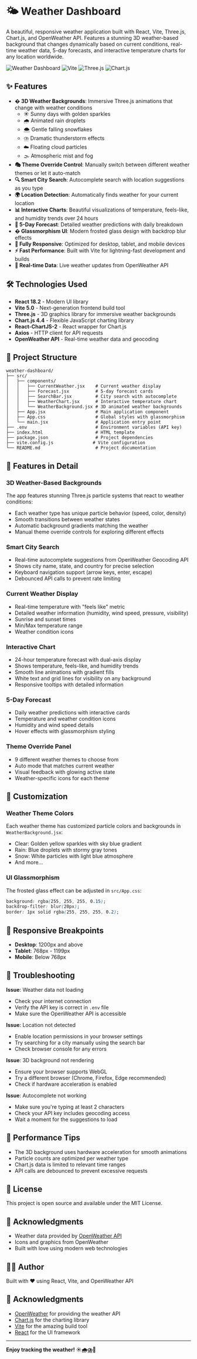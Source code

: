 # 🌤️ Weather Dashboard

A beautiful, responsive weather application built with React, Vite, Three.js, Chart.js, and OpenWeather API. Features a stunning 3D weather-based background that changes dynamically based on current conditions, real-time weather data, 5-day forecasts, and interactive temperature charts for any location worldwide.

![Weather Dashboard](https://img.shields.io/badge/React-18.2.0-blue)
![Vite](https://img.shields.io/badge/Vite-5.0.0-purple)
![Three.js](https://img.shields.io/badge/Three.js-Latest-black)
![Chart.js](https://img.shields.io/badge/Chart.js-4.4.0-orange)

## ✨ Features

- **� 3D Weather Backgrounds**: Immersive Three.js animations that change with weather conditions
  - ☀️ Sunny days with golden sparkles
  - 🌧️ Animated rain droplets
  - 🌨️ Gentle falling snowflakes
  - ⛈️ Dramatic thunderstorm effects
  - ☁️ Floating cloud particles
  - 🌫️ Atmospheric mist and fog
- **🎭 Theme Override Control**: Manually switch between different weather themes or let it auto-match
- **🔍 Smart City Search**: Autocomplete search with location suggestions as you type
- **🌍 Location Detection**: Automatically finds weather for your current location
- **📊 Interactive Charts**: Beautiful visualizations of temperature, feels-like, and humidity trends over 24 hours
- **🔮 5-Day Forecast**: Detailed weather predictions with daily breakdown
- **� Glassmorphism UI**: Modern frosted glass design with backdrop blur effects
- **📱 Fully Responsive**: Optimized for desktop, tablet, and mobile devices
- **⚡ Fast Performance**: Built with Vite for lightning-fast development and builds
- **🎨 Real-time Data**: Live weather updates from OpenWeather API

## 🛠️ Technologies Used

- **React 18.2** - Modern UI library
- **Vite 5.0** - Next-generation frontend build tool
- **Three.js** - 3D graphics library for immersive weather backgrounds
- **Chart.js 4.4** - Flexible JavaScript charting library
- **React-ChartJS-2** - React wrapper for Chart.js
- **Axios** - HTTP client for API requests
- **OpenWeather API** - Real-time weather data and geocoding

## 📁 Project Structure

```
weather-dashboard/
├── src/
│   ├── components/
│   │   ├── CurrentWeather.jsx    # Current weather display
│   │   ├── Forecast.jsx          # 5-day forecast cards
│   │   ├── SearchBar.jsx         # City search with autocomplete
│   │   ├── WeatherChart.jsx      # Interactive temperature chart
│   │   └── WeatherBackground.jsx # 3D animated weather backgrounds
│   ├── App.jsx                   # Main application component
│   ├── App.css                   # Global styles with glassmorphism
│   └── main.jsx                  # Application entry point
├── .env                          # Environment variables (API key)
├── index.html                    # HTML template
├── package.json                  # Project dependencies
├── vite.config.js               # Vite configuration
└── README.md                     # Project documentation
```

## 🌟 Features in Detail

### 3D Weather-Based Backgrounds
The app features stunning Three.js particle systems that react to weather conditions:
- Each weather type has unique particle behavior (speed, color, density)
- Smooth transitions between weather states
- Automatic background gradients matching the weather
- Manual theme override controls for exploring different effects

### Smart City Search
- Real-time autocomplete suggestions from OpenWeather Geocoding API
- Shows city name, state, and country for precise selection
- Keyboard navigation support (arrow keys, enter, escape)
- Debounced API calls to prevent rate limiting

### Current Weather Display
- Real-time temperature with "feels like" metric
- Detailed weather information (humidity, wind speed, pressure, visibility)
- Sunrise and sunset times
- Min/Max temperature range
- Weather condition icons

### Interactive Chart
- 24-hour temperature forecast with dual-axis display
- Shows temperature, feels-like, and humidity trends
- Smooth line animations with gradient fills
- White text and grid lines for visibility on any background
- Responsive tooltips with detailed information

### 5-Day Forecast
- Daily weather predictions with interactive cards
- Temperature and weather condition icons
- Humidity and wind speed details
- Hover effects with glassmorphism styling

### Theme Override Panel
- 9 different weather themes to choose from
- Auto mode that matches current weather
- Visual feedback with glowing active state
- Weather-specific icons for each theme

## 🎨 Customization

### Weather Theme Colors
Each weather theme has customized particle colors and backgrounds in `WeatherBackground.jsx`:
- Clear: Golden yellow sparkles with sky blue gradient
- Rain: Blue droplets with stormy gray tones
- Snow: White particles with light blue atmosphere
- And more...

### UI Glassmorphism
The frosted glass effect can be adjusted in `src/App.css`:
```css
background: rgba(255, 255, 255, 0.15);
backdrop-filter: blur(20px);
border: 1px solid rgba(255, 255, 255, 0.2);
```

## 📱 Responsive Breakpoints

- **Desktop**: 1200px and above
- **Tablet**: 768px - 1199px
- **Mobile**: Below 768px

## 🔧 Troubleshooting

**Issue**: Weather data not loading
- Check your internet connection
- Verify the API key is correct in `.env` file
- Make sure the OpenWeather API is accessible

**Issue**: Location not detected
- Enable location permissions in your browser settings
- Try searching for a city manually using the search bar
- Check browser console for any errors

**Issue**: 3D background not rendering
- Ensure your browser supports WebGL
- Try a different browser (Chrome, Firefox, Edge recommended)
- Check if hardware acceleration is enabled

**Issue**: Autocomplete not working
- Make sure you're typing at least 2 characters
- Check your API key includes geocoding access
- Wait a moment for the suggestions to load

## 🚀 Performance Tips

- The 3D background uses hardware acceleration for smooth animations
- Particle counts are optimized per weather type
- Chart.js data is limited to relevant time ranges
- API calls are debounced to prevent excessive requests

## 📄 License

This project is open source and available under the MIT License.

## 🙏 Acknowledgments

- Weather data provided by [OpenWeather API](https://openweathermap.org/)
- Icons and graphics from OpenWeather
- Built with love using modern web technologies



## 👨‍💻 Author

Built with ❤️ using React, Vite, and OpenWeather API

## 🙏 Acknowledgments

- [OpenWeather](https://openweathermap.org/) for providing the weather API
- [Chart.js](https://www.chartjs.org/) for the charting library
- [Vite](https://vitejs.dev/) for the amazing build tool
- [React](https://react.dev/) for the UI framework

---

**Enjoy tracking the weather! ☀️🌧️⛈️🌈**

